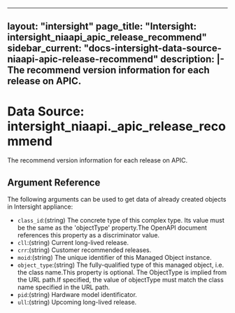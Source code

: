
---
layout: "intersight"
page_title: "Intersight: intersight_niaapi_apic_release_recommend"
sidebar_current: "docs-intersight-data-source-niaapi-apic-release-recommend"
description: |-
The recommend version information for each release on APIC.
---

# Data Source: intersight_niaapi._apic_release_recommend
The recommend version information for each release on APIC.
## Argument Reference
The following arguments can be used to get data of already created objects in Intersight appliance:
* `class_id`:(string) The concrete type of this complex type. Its value must be the same as the 'objectType' property.The OpenAPI document references this property as a discriminator value. 
* `cll`:(string) Current long-lived release. 
* `crr`:(string) Customer recommended releases. 
* `moid`:(string) The unique identifier of this Managed Object instance. 
* `object_type`:(string) The fully-qualified type of this managed object, i.e. the class name.This property is optional. The ObjectType is implied from the URL path.If specified, the value of objectType must match the class name specified in the URL path. 
* `pid`:(string) Hardware model identificator. 
* `ull`:(string) Upcoming long-lived release. 
